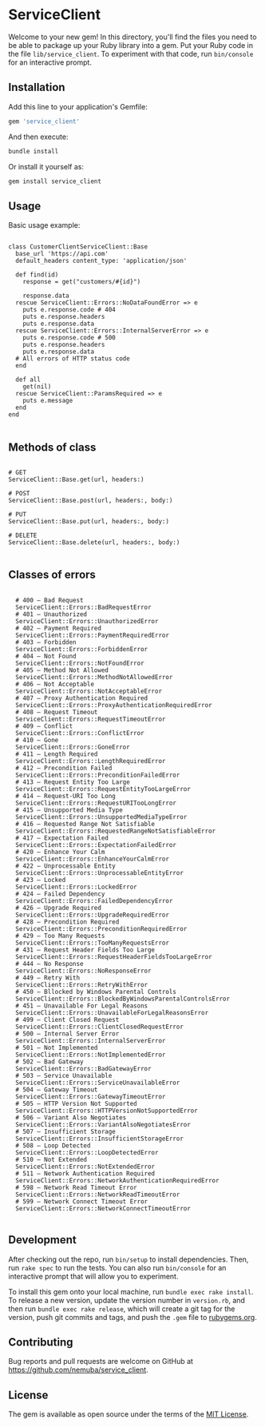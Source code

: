 # ServiceClient

Welcome to your new gem! In this directory, you'll find the files you need to be able to package up your Ruby library into a gem. Put your Ruby code in the file `lib/service_client`. To experiment with that code, run `bin/console` for an interactive prompt.

## Installation

Add this line to your application's Gemfile:

```ruby
gem 'service_client'
```

And then execute:

```bash
bundle install
```

Or install it yourself as:

```bash
gem install service_client
```

## Usage

Basic usage example:

<pre>
<code>
class CustomerClientServiceClient::Base
  base_url 'https://api.com'
  default_headers content_type: 'application/json'

  def find(id)
    response = get("customers/#{id}")

    response.data
  rescue ServiceClient::Errors::NoDataFoundError => e
    puts e.response.code # 404
    puts e.response.headers
    puts e.response.data 
  rescue ServiceClient::Errors::InternalServerError => e
    puts e.response.code # 500
    puts e.response.headers
    puts e.response.data
  # All errors of HTTP status code
  end

  def all
    get(nil)
  rescue ServiceClient::ParamsRequired => e
    puts e.message
  end
end
</code>
</pre>

## Methods of class

<pre>
<code>
# GET
ServiceClient::Base.get(url, headers:)

# POST
ServiceClient::Base.post(url, headers:, body:)

# PUT
ServiceClient::Base.put(url, headers:, body:)

# DELETE
ServiceClient::Base.delete(url, headers:, body:)
</code>
</pre>

## Classes of errors

<pre>
<code>
  # 400 – Bad Request
  ServiceClient::Errors::BadRequestError
  # 401 – Unauthorized
  ServiceClient::Errors::UnauthorizedError
  # 402 – Payment Required
  ServiceClient::Errors::PaymentRequiredError
  # 403 – Forbidden
  ServiceClient::Errors::ForbiddenError
  # 404 – Not Found
  ServiceClient::Errors::NotFoundError
  # 405 – Method Not Allowed
  ServiceClient::Errors::MethodNotAllowedError
  # 406 – Not Acceptable
  ServiceClient::Errors::NotAcceptableError
  # 407 – Proxy Authentication Required
  ServiceClient::Errors::ProxyAuthenticationRequiredError
  # 408 – Request Timeout
  ServiceClient::Errors::RequestTimeoutError
  # 409 – Conflict
  ServiceClient::Errors::ConflictError
  # 410 – Gone
  ServiceClient::Errors::GoneError
  # 411 – Length Required
  ServiceClient::Errors::LengthRequiredError
  # 412 – Precondition Failed
  ServiceClient::Errors::PreconditionFailedError
  # 413 – Request Entity Too Large
  ServiceClient::Errors::RequestEntityTooLargeError
  # 414 – Request-URI Too Long
  ServiceClient::Errors::RequestURITooLongError
  # 415 – Unsupported Media Type
  ServiceClient::Errors::UnsupportedMediaTypeError
  # 416 – Requested Range Not Satisfiable
  ServiceClient::Errors::RequestedRangeNotSatisfiableError
  # 417 – Expectation Failed
  ServiceClient::Errors::ExpectationFailedError
  # 420 – Enhance Your Calm
  ServiceClient::Errors::EnhanceYourCalmError
  # 422 – Unprocessable Entity
  ServiceClient::Errors::UnprocessableEntityError
  # 423 – Locked
  ServiceClient::Errors::LockedError
  # 424 – Failed Dependency
  ServiceClient::Errors::FailedDependencyError
  # 426 – Upgrade Required
  ServiceClient::Errors::UpgradeRequiredError
  # 428 – Precondition Required
  ServiceClient::Errors::PreconditionRequiredError
  # 429 – Too Many Requests
  ServiceClient::Errors::TooManyRequestsError
  # 431 – Request Header Fields Too Large
  ServiceClient::Errors::RequestHeaderFieldsTooLargeError
  # 444 – No Response
  ServiceClient::Errors::NoResponseError
  # 449 – Retry With
  ServiceClient::Errors::RetryWithError
  # 450 – Bllocked by Windows Parental Controls
  ServiceClient::Errors::BlockedByWindowsParentalControlsError
  # 451 – Unavailable For Legal Reasons
  ServiceClient::Errors::UnavailableForLegalReasonsError
  # 499 – Client Closed Request
  ServiceClient::Errors::ClientClosedRequestError
  # 500 – Internal Server Error
  ServiceClient::Errors::InternalServerError
  # 501 – Not Implemented
  ServiceClient::Errors::NotImplementedError
  # 502 – Bad Gateway
  ServiceClient::Errors::BadGatewayError
  # 503 – Service Unavailable
  ServiceClient::Errors::ServiceUnavailableError
  # 504 – Gateway Timeout
  ServiceClient::Errors::GatewayTimeoutError
  # 505 – HTTP Version Not Supported
  ServiceClient::Errors::HTTPVersionNotSupportedError
  # 506 – Variant Also Negotiates
  ServiceClient::Errors::VariantAlsoNegotiatesError
  # 507 – Insufficient Storage
  ServiceClient::Errors::InsufficientStorageError
  # 508 – Loop Detected
  ServiceClient::Errors::LoopDetectedError
  # 510 – Not Extended
  ServiceClient::Errors::NotExtendedError
  # 511 – Network Authentication Required
  ServiceClient::Errors::NetworkAuthenticationRequiredError
  # 598 – Network Read Timeout Error
  ServiceClient::Errors::NetworkReadTimeoutError
  # 599 – Network Connect Timeout Error
  ServiceClient::Errors::NetworkConnectTimeoutError
  </code>
</pre>

## Development

After checking out the repo, run `bin/setup` to install dependencies. Then, run `rake spec` to run the tests. You can also run `bin/console` for an interactive prompt that will allow you to experiment.

To install this gem onto your local machine, run `bundle exec rake install`. To release a new version, update the version number in `version.rb`, and then run `bundle exec rake release`, which will create a git tag for the version, push git commits and tags, and push the `.gem` file to [rubygems.org](https://rubygems.org).

## Contributing

Bug reports and pull requests are welcome on GitHub at https://github.com/nemuba/service_client.

## License

The gem is available as open source under the terms of the [MIT License](https://opensource.org/licenses/MIT).
